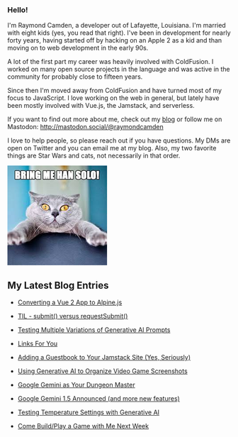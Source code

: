 ### Hello!

I'm Raymond Camden, a developer out of Lafayette, Louisiana. I'm married with eight kids (yes, you read that right). I've been in development for nearly forty years, having started off by hacking on an Apple 2 as a kid and than moving on to web development in the early 90s.

A lot of the first part my career was heavily involved with ColdFusion. I worked on many open source projects in the language and was active in the community for probably close to fifteen years. 

Since then I'm moved away from ColdFusion and have turned most of my focus to JavaScript. I love working on the web in general, but lately have been mostly involved with Vue.js, the Jamstack, and serverless. 

If you want to find out more about me, check out my [blog](https://www.raymondcamden.com) or follow me on Mastodon: <http://mastodon.social/@raymondcamden>

I love to help people, so please reach out if you have questions. My DMs are open on Twitter and you can email me at my blog. Also, my two favorite things are Star Wars and cats, not necessarily in that order.

![Star Wars cat](https://raw.githubusercontent.com/cfjedimaster/cfjedimaster/master/cat.jpg)

<!-- RSS -->
## My Latest Blog Entries

* [Converting a Vue 2 App to Alpine.js](https://www.raymondcamden.com/2024/03/04/converting-a-vue-2-app-to-alpinejs)

* [TIL - submit() versus requestSubmit()](https://www.raymondcamden.com/2024/03/01/til-submit-versus-requestsubmit)

* [Testing Multiple Variations of Generative AI Prompts](https://www.raymondcamden.com/2024/02/26/testing-multiple-variations-of-generative-ai-prompts)

* [Links For You](https://www.raymondcamden.com/2024/02/25/links-for-you)

* [Adding a Guestbook to Your Jamstack Site (Yes, Seriously)](https://www.raymondcamden.com/2024/02/22/adding-a-guestbook-to-your-jamstack-site-yes-seriously)

* [Using Generative AI to Organize Video Game Screenshots](https://www.raymondcamden.com/2024/02/19/using-generative-ai-to-organize-video-game-screenshots)

* [Google Gemini as Your Dungeon Master](https://www.raymondcamden.com/2024/02/16/google-gemini-as-your-dungeon-master)

* [Google Gemini 1.5 Announced (and more new features)](https://www.raymondcamden.com/2024/02/15/google-gemini-15-announced-but-not-yet-released)

* [Testing Temperature Settings with Generative AI](https://www.raymondcamden.com/2024/02/14/testing-temperature-settings-with-generative-ai)

* [Come Build/Play a Game with Me Next Week](https://www.raymondcamden.com/2024/02/13/come-buildplay-a-game-with-me-next-week)

<!-- ENDRSS -->

